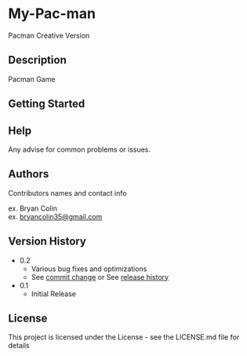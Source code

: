 # My-Pac-man

Pacman Creative Version

## Description

Pacman Game

## Getting Started

## Help

Any advise for common problems or issues.

## Authors

Contributors names and contact info

ex. Bryan Colin  
ex. bryancolin35@gmail.com

## Version History

* 0.2
    * Various bug fixes and optimizations
    * See [commit change]() or See [release history]()
* 0.1
    * Initial Release

## License

This project is licensed under the License - see the LICENSE.md file for details

